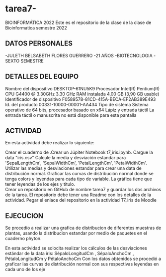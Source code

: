 # tarea7-
BIOINFORMÁTICA 2022
Este es el repositorio de la clase de la clase de Bioinformatica semestre 2022



## DATOS PERSONALES
-JULETH BELSABETH FLORES GUERRERO
-21 AÑOS 
-BIOTECNOLOGIA
-SEXTO SEMESTRE

## DETALLES DEL EQUIPO 
Nombre del dispositivo	DESKTOP-61NU5K9
Procesador	Intel(R) Pentium(R) CPU G4400 @ 3.30GHz   3.30 GHz
RAM instalada	4,00 GB (3,90 GB usable)
Identificador de dispositivo	F0589578-81CD-415A-BECA-EF2AB389E493
Id. del producto	00331-10000-00001-AA434
Tipo de sistema	Sistema operativo de 64 bits, procesador basado en x64
Lápiz y entrada táctil	La entrada táctil o manuscrita no está disponible para esta pantalla


## ACTIVIDAD
En esta actividad debe realizar lo siguiente: 

Crear el cuaderno de .Crear un Júpiter Notebook t7_iris.ipynb. 
Cargue la data "iris.csv"
Calcule la media y desviación estandar para 'SepalLengthCm', 'SepalWidthCm', 'PetalLengthCm', 'PetalWidthCm'. 
Utilizar las medias y desviaciones estandar para crear una data de distribución normal.
Graficar las curvas de distribución normal donde se tenga colors y leyendas para cada tipo de variable.  La gráfica tiene que tener leyendas de los ejes y título.   
Crear un repositorio en GitHub de nombre tarea7 y guardar los dos archivos de la tarea. El repositorio debe tener una Readme con los detalles de la actividad.
Pegar el enlace del repositorio en la actividad T7_iris de Moodle

## EJECUCION
Se procedio a realizar una grafica de  distribucion de diferentes muestras de plantas, usando la distribucion estandar por medio de paquetes en el cuaderno phyton.

En esta actividad se solocita realizar los cálculos de las  desviaciones estándar de la data iris: SépaloLongitudCm , SépaloAnchoCm , PétaloLongitudCm y PétaloAnchoCm
Con los datos obtenidos se procedió a graficar las curvas de distribución normal con sus respectivas leyendas en cada uno de los eje


